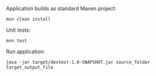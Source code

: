 Application builds as standard Maven project:

    mvn clean install
Unit tests:

    mvn test
Run application:
    
    java -jar target/devtest-1.0-SNAPSHOT.jar source_folder target_output_file
    
